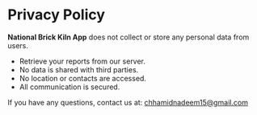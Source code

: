 # Privacy Policy

**National Brick Kiln App** does not collect or store any personal data from users.

- Retrieve your reports from our server.
- No data is shared with third parties.
- No location or contacts are accessed.
- All communication is secured.

If you have any questions, contact us at: chhamidnadeem15@gmail.com
